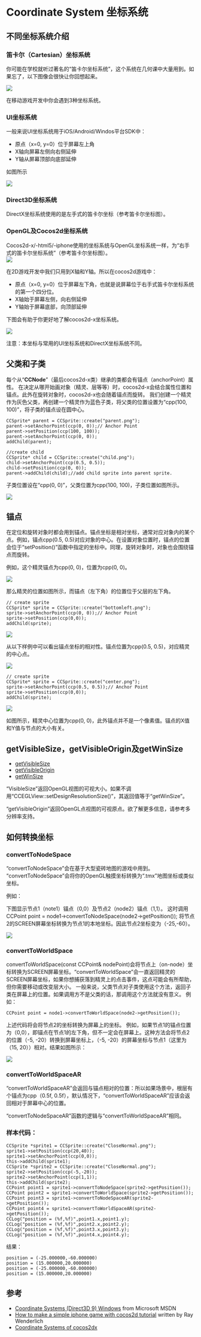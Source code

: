 # Coordinate System 坐标系统

## 不同坐标系统介绍
### 笛卡尔（Cartesian）坐标系统

你可能在学校就听过著名的“笛卡尔坐标系统”，这个系统在几何课中大量用到。如果忘了，以下图像会很快让你回想起来。

![](./res/left-right-handed-cartesian.png)

在移动游戏开发中你会遇到3种坐标系统。

### UI坐标系统

一般来说UI坐标系统用于iOS/Android/Windos平台SDK中：

- 原点（x=0, y=0）位于屏幕左上角
- X轴向屏幕左侧向右侧延伸
- Y轴从屏幕顶部向底部延伸

如图所示

![](./res/ui-coordinate-system.jpeg)
### Direct3D坐标系统

DirectX坐标系统使用的是左手式的笛卡尔坐标（参考笛卡尔坐标图）。


### OpenGL及Cocos2d坐标系统

Cocos2d-x/-html5/-iphone使用的坐标系统与OpenGL坐标系统一样，为“右手式的笛卡尔坐标系统”（参考笛卡尔坐标图）。          
![](./res/opengl-coordinate-system.png)

在2D游戏开发中我们只用到X轴和Y轴。所以在cocos2d游戏中：

- 原点（x=0, y=0）位于屏幕左下角，也就是说屏幕位于右手式笛卡尔坐标系统的第一个四分位。
- X轴始于屏幕左侧，向右侧延伸
- Y轴始于屏幕底部，向顶部延伸

下图会有助于你更好地了解cocos2d-x坐标系统。

![](./res/SpriteCoordinates.png)

注意：本坐标与常用的UI坐标系统和DirectX坐标系统不同。

## 父类和子类

每个从“**CCNode**”（最后cocos2d-x类）继承的类都会有锚点（anchorPoint）属性。
在决定从哪开始画对象（精灵、层等等）时，cocos2d-x会结合属性位置和锚点。此外在旋转对象时，cocos2d-x也会随着锚点而旋转。
我们创建一个精灵作为灰色父类，再创建一个精灵作为蓝色子类，将父类的位置设置为“cpp(100, 100)”，将子类的锚点设在圆中心。

    CCSprite* parent = CCSprite::create("parent.png");
    parent->setAnchorPoint(ccp(0, 0));// Anchor Point
    parent->setPosition(ccp(100, 100));
    parent->setAnchorPoint(ccp(0, 0));
    addChild(parent);

    //create child 
    CCSprite* child = CCSprite::create("child.png");
    child->setAnchorPoint(ccp(0.5, 0.5));
    child->setPosition(ccp(0, 0));
    parent->addChild(child);//add child sprite into parent sprite.

子类位置设在“cpp(0, 0)”，父类位置为cpp(100, 100)，子类位置如图所示。

![](./res/parent.jpeg)

## 锚点

在定位和旋转对象时都会用到锚点。锚点坐标是相对坐标，通常对应对象内的某个点。例如，锚点cpp(0.5, 0.5)对应对象的中心。在设置对象位置时，锚点的位置会位于“setPosition()”函数中指定的坐标中。同理，旋转对象时，对象也会围绕锚点而旋转。

例如，这个精灵锚点为cpp(0, 0)，位置为cpp(0, 0)。

![](./res/bottomleft.png)

那么精灵的位置如图所示，而锚点（左下角）的位置位于父层的左下角。

	// create sprite
	CCSprite* sprite = CCSprite::create("bottomleft.png");
	sprite->setAnchorPoint(ccp(0, 0));// Anchor Point
	sprite->setPosition(ccp(0,0));
	addChild(sprite);

![](./res/anchor_left.png)

从以下样例中可以看出锚点坐标的相对性。锚点位置为cpp(0.5, 0.5)，对应精灵的中心点。

![](./res/center.png)

	// create sprite
	CCSprite* sprite = CCSprite::create("center.png");
	sprite->setAnchorPoint(ccp(0.5, 0.5));// Anchor Point
	sprite->setPosition(ccp(0,0));
	addChild(sprite);

![](./res/anchor_center.png)

如图所示，精灵中心位置为cpp(0, 0)，此外锚点并不是一个像素值。锚点的X值和Y值与节点的大小有关。

## getVisibleSize，getVisibleOrigin及getWinSize 

*   [getVisibleSize](http://www.cocos2d-x.org/reference/native-cpp/db/d7f/classcocos2d_1_1_c_c_director.html#a7cc45ff42a969700f878bb2485adf3b1)
*   [getVisibleOrigin](http://www.cocos2d-x.org/reference/native-cpp/db/d7f/classcocos2d_1_1_c_c_director.html#af991a412cb6621bf25ec655a95deddaa)
*   [getWinSize](http://www.cocos2d-x.org/reference/native-cpp/db/d7f/classcocos2d_1_1_c_c_director.html#aa78f85a3666553d0d4fe73118e0c82ac)

“VisibleSize”返回OpenGL视图的可视大小。如果不调用“CCEGLView::setDesignResolutionSize()”，其返回值等于“getWinSize”。

“getVisibleOrigin”返回OpenGL点视图的可视原点。欲了解更多信息，请参考多分辨率支持。

## 如何转换坐标
### convertToNodeSpace

“convertToNodeSpace”会在基于大型瓷砖地图的游戏中用到。           
“convertToNodeSpace”会将你的OpenGL触摸坐标转换为“.tmx”地图坐标或类似坐标。       

例如：

下图显示节点1（note1）锚点（0,0）及节点2（node2）锚点（1,1）。
这时调用CCPoint point = node1->convertToNodeSpace(node2->getPosition()); 将节点2的SCREEN屏幕坐标转换为节点1的本地坐标。因此节点2坐标变为（-25,-60）。

![](./res/convertToNodeSpace.jpg)

### convertToWorldSpace

convertToWorldSpace(const CCPoint& nodePoint)会将节点上（on-node）坐标转换为SCREEN屏幕坐标。“convertToWorldSpace”会一直返回精灵的SCREEN屏幕坐标，如果你想捕获落到精灵上的点击事件，这点可能会有所帮助，但你需要移动或改变层大小。
一般来说，父类节点对子类使用这个方法，返回子类在屏幕上的位置。如果调用方不是父类的话，那调用这个方法就没有意义。
例如：

	CCPoint point = node1->convertToWorldSpace(node2->getPosition()); 

上述代码将会将节点2的坐标转换为屏幕上的坐标。
例如，如果节点1的锚点位置为（0,0），即锚点在节点1的左下角，但不一定会在屏幕上。这种方法会将节点2的位置（-5, -20）转换到屏幕坐标上，（-5, -20）的屏幕坐标与节点1（这里为（15, 20））相对。结果如图所示：

![](./res/convertToWorldSpace.jpg)
### convertToWorldSpaceAR

“convertToWorldSpaceAR”会返回与锚点相对的位置：所以如果场景中，根层有个锚点为cpp（0.5f, 0.5f），默认情况下，“convertToWorldSpaceAR”应该会返回相对于屏幕中心的位置。

“convertToNodeSpaceAR”函数的逻辑与“convertToWorldSpaceAR”相同。

### 样本代码：

	CCSprite *sprite1 = CCSprite::create("CloseNormal.png");
	sprite1->setPosition(ccp(20,40));
	sprite1->setAnchorPoint(ccp(0,0));
	this->addChild(sprite1);
	CCSprite *sprite2 = CCSprite::create("CloseNormal.png");
	sprite2->setPosition(ccp(-5,-20));
	sprite2->setAnchorPoint(ccp(1,1));
	this->addChild(sprite2);
	CCPoint point1 = sprite1->convertToNodeSpace(sprite2->getPosition());
	CCPoint point2 = sprite1->convertToWorldSpace(sprite2->getPosition());
	CCPoint point3 = sprite1->convertToNodeSpaceAR(sprite2->getPosition());
	CCPoint point4 = sprite1->convertToWorldSpaceAR(sprite2->getPosition());
	CCLog("position = (%f,%f)",point1.x,point1.y);
	CCLog("position = (%f,%f)",point2.x,point2.y);
	CCLog("position = (%f,%f)",point3.x,point3.y);
	CCLog("position = (%f,%f)",point4.x,point4.y);


结果：

	position = (-25.000000,-60.000000)
	position = (15.000000,20.000000)
	position = (-25.000000,-60.000000)
	position = (15.000000,20.000000)

## 参考

-   [Coordinate Systems (Direct3D 9) Windows](http://msdn.microsoft.com/zh-cn/library/windows/desktop/bb204853(v=vs.85).aspx) from Microsoft MSDN
-   [How to make a simple iphone game with cocos2d tutorial](http://www.raywenderlich.com/352/how-to-make-a-simple-iphone-game-with-cocos2d-tutorial) written by Ray Wenderlich
-   [Coordinate Systems of cocos2dx](http://blog.163.com/zjf_to/blog/static/201429061201292193855498/)
